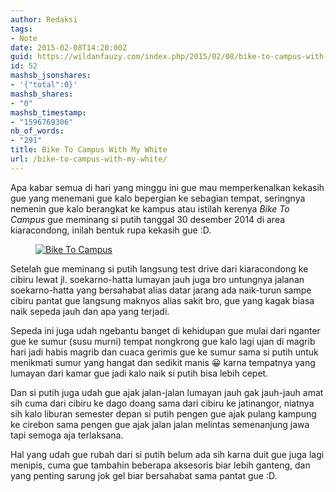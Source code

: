 ```yaml
---
author: Redaksi
tags:
- Note
date: 2015-02-08T14:20:00Z
guid: https://wildanfauzy.com/index.php/2015/02/08/bike-to-campus-with-my-white/
id: 52
mashsb_jsonshares:
- '{"total":0}'
mashsb_shares:
- "0"
mashsb_timestamp:
- "1596769306"
nb_of_words:
- "291"
title: Bike To Campus With My White
url: /bike-to-campus-with-my-white/
---
```


<p class="has-drop-cap">
  Apa kabar semua di hari yang minggu ini gue mau memperkenalkan kekasih gue yang menemani gue kalo bepergian ke sebagian tempat, seringnya nemenin gue kalo berangkat ke kampus atau istilah kerenya <em>Bike To Campus&nbsp;</em>gue meminang si putih tanggal 30 desember 2014 di area kiaracondong, inilah bentuk rupa kekasih gue :D.
</p><figure class="wp-block-image size-large">

[<img src="https://wildanfauzyart.files.wordpress.com/2015/02/b3293-364a5-img_20150207_111849.jpg?w=768" alt="Bike To Campus " title="Bike To Campus " data-recalc-dims="1" />](https://wildanfauzyart.files.wordpress.com/2015/02/b3293-364a5-img_20150207_111849.jpg?w=768)</figure> 

Setelah gue meminang si putih langsung test drive dari kiaracondong ke cibiru lewat jl. soekarno-hatta lumayan jauh juga bro untungnya jalanan soekarno-hatta yang bersahabat alias datar jarang ada naik-turun sampe cibiru pantat gue langsung maknyos alias sakit bro, gue yang kagak biasa naik sepeda jauh dan apa yang terjadi.

Sepeda ini juga udah ngebantu banget di kehidupan gue mulai dari nganter gue ke sumur (susu murni) tempat nongkrong gue kalo lagi ujan di magrib hari jadi habis magrib dan cuaca gerimis gue ke sumur sama si putih untuk menikmati sumur yang hangat dan sedikit manis 😀 karna tempatnya yang lumayan dari kamar gue jadi kalo naik si putih bisa lebih cepet.

Dan si putih juga udah gue ajak jalan-jalan lumayan jauh gak jauh-jauh amat sih cuma dari cibiru ke dago doang sama dari cibiru ke jatinangor, niatnya sih kalo liburan semester depan si putih pengen gue ajak pulang kampung ke cirebon sama pengen gue ajak jalan jalan melintas semenanjung jawa tapi semoga aja terlaksana.

Hal yang udah gue rubah dari si putih belum ada sih karna duit gue juga lagi menipis, cuma gue tambahin beberapa aksesoris biar lebih ganteng, dan yang penting sarung jok gel biar bersahabat sama pantat gue :D.